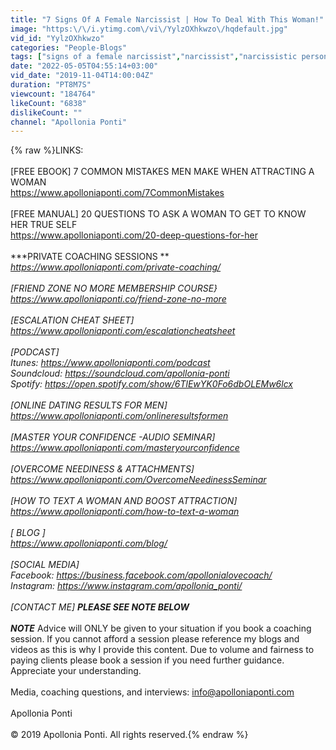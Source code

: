 ```yaml
---
title: "7 Signs Of A Female Narcissist | How To Deal With This Woman!"
image: "https:\/\/i.ytimg.com\/vi\/YylzOXhkwzo\/hqdefault.jpg"
vid_id: "YylzOXhkwzo"
categories: "People-Blogs"
tags: ["signs of a female narcissist","narcissist","narcissistic personality disorder"]
date: "2022-05-05T04:55:14+03:00"
vid_date: "2019-11-04T14:00:04Z"
duration: "PT8M7S"
viewcount: "184764"
likeCount: "6838"
dislikeCount: ""
channel: "Apollonia Ponti"
---
```

{% raw %}LINKS: <br /><br />[FREE EBOOK] 7 COMMON MISTAKES MEN MAKE WHEN ATTRACTING A WOMAN <br /><a rel="nofollow" target="blank" href="https://www.apolloniaponti.com/7CommonMistakes">https://www.apolloniaponti.com/7CommonMistakes</a><br /><br />[FREE MANUAL] 20 QUESTIONS TO ASK A WOMAN TO GET TO KNOW HER TRUE SELF <br /><a rel="nofollow" target="blank" href="https://www.apolloniaponti.com/20-deep-questions-for-her">https://www.apolloniaponti.com/20-deep-questions-for-her</a><br /><br />***PRIVATE COACHING SESSIONS ***<br /><a rel="nofollow" target="blank" href="https://www.apolloniaponti.com/private-coaching/">https://www.apolloniaponti.com/private-coaching/</a><br /><br />[FRIEND ZONE NO MORE MEMBERSHIP COURSE}<br /><a rel="nofollow" target="blank" href="https://www.apolloniaponti.co/friend-zone-no-more">https://www.apolloniaponti.co/friend-zone-no-more</a><br /><br />[ESCALATION CHEAT SHEET]<br /><a rel="nofollow" target="blank" href="https://www.apolloniaponti.com/escalationcheatsheet">https://www.apolloniaponti.com/escalationcheatsheet</a><br /><br />[PODCAST]<br />Itunes: <a rel="nofollow" target="blank" href="https://www.apolloniaponti.com/podcast">https://www.apolloniaponti.com/podcast</a><br />Soundcloud: <a rel="nofollow" target="blank" href="https://soundcloud.com/apollonia-ponti">https://soundcloud.com/apollonia-ponti</a><br />Spotify: <a rel="nofollow" target="blank" href="https://open.spotify.com/show/6TlEwYK0Fo6dbOLEMw6lcx">https://open.spotify.com/show/6TlEwYK0Fo6dbOLEMw6lcx</a><br /><br />[ONLINE DATING RESULTS FOR MEN]<br /><a rel="nofollow" target="blank" href="https://www.apolloniaponti.com/onlineresultsformen">https://www.apolloniaponti.com/onlineresultsformen</a><br /><br />[MASTER YOUR CONFIDENCE -AUDIO SEMINAR]<br /><a rel="nofollow" target="blank" href="https://www.apolloniaponti.com/masteryourconfidence">https://www.apolloniaponti.com/masteryourconfidence</a><br /><br />[OVERCOME NEEDINESS &amp; ATTACHMENTS]<br /><a rel="nofollow" target="blank" href="https://www.apolloniaponti.com/OvercomeNeedinessSeminar">https://www.apolloniaponti.com/OvercomeNeedinessSeminar</a><br /><br />[HOW TO TEXT A WOMAN AND BOOST ATTRACTION]<br /><a rel="nofollow" target="blank" href="https://www.apolloniaponti.com/how-to-text-a-woman">https://www.apolloniaponti.com/how-to-text-a-woman</a><br /><br />[ BLOG ]<br /><a rel="nofollow" target="blank" href="https://www.apolloniaponti.com/blog/">https://www.apolloniaponti.com/blog/</a><br /><br />[SOCIAL MEDIA]<br />Facebook: <a rel="nofollow" target="blank" href="https://business.facebook.com/apollonialovecoach/">https://business.facebook.com/apollonialovecoach/</a><br />Instagram: <a rel="nofollow" target="blank" href="https://www.instagram.com/apollonia_ponti/">https://www.instagram.com/apollonia_ponti/</a><br /><br />[CONTACT ME] **PLEASE SEE NOTE BELOW <br /><br />NOTE*** Advice will ONLY be given to your situation if you book a coaching session. If you cannot afford a session please reference my blogs and videos as this is why I provide this content. Due to volume and fairness to paying clients please book a session if you need further guidance. Appreciate your understanding.<br /><br />Media, coaching questions, and interviews: info@apolloniaponti.com<br /><br />Apollonia Ponti<br /><br />© 2019 Apollonia Ponti. All rights reserved.{% endraw %}
